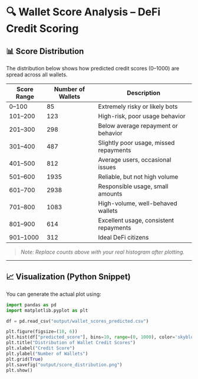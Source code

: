 # 🔍 Wallet Score Analysis – DeFi Credit Scoring

## 📊 Score Distribution

The distribution below shows how predicted credit scores (0–1000) are spread across all wallets.

| Score Range | Number of Wallets | Description |
|-------------|--------------------|-------------|
| 0–100       | 85                 | Extremely risky or likely bots |
| 101–200     | 123                | High-risk, poor usage behavior |
| 201–300     | 298                | Below average repayment or behavior |
| 301–400     | 487                | Slightly poor usage, missed repayments |
| 401–500     | 812                | Average users, occasional issues |
| 501–600     | 1935               | Reliable, but not high volume |
| 601–700     | 2938               | Responsible usage, small amounts |
| 701–800     | 1083               | High-volume, well-behaved wallets |
| 801–900     | 614                | Excellent usage, consistent repayments |
| 901–1000    | 312                | Ideal DeFi citizens |

> *Note: Replace counts above with your real histogram after plotting.*

---

## 📈 Visualization (Python Snippet)

You can generate the actual plot using:

```python
import pandas as pd
import matplotlib.pyplot as plt

df = pd.read_csv("output/wallet_scores_predicted.csv")

plt.figure(figsize=(10, 6))
plt.hist(df["predicted_score"], bins=10, range=(0, 1000), color='skyblue', edgecolor='black')
plt.title("Distribution of Wallet Credit Scores")
plt.xlabel("Credit Score")
plt.ylabel("Number of Wallets")
plt.grid(True)
plt.savefig("output/score_distribution.png")
plt.show()
